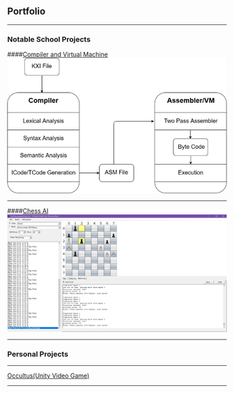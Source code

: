 ## Portfolio

---

### Notable School Projects

####[Compiler and Virtual Machine](/compiler)
<img src="img/compilerThumb.png?raw=true">

---

####[Chess AI](/chess)
<img src="img/chessThumb.png?raw=true">

---

### Personal Projects

---

[Occultus(Unity Video Game)](/sample_page)

---

